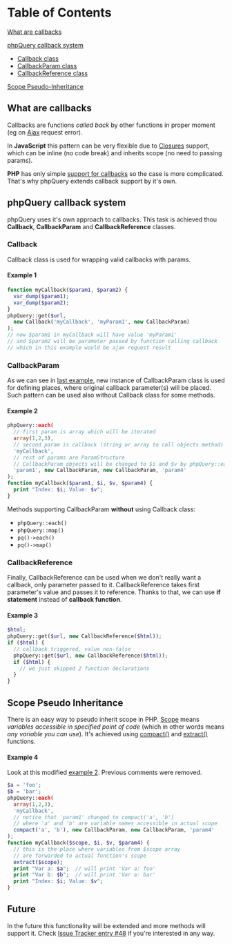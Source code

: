 Table of Contents
=================

[What are callbacks](#What_are_callbacks)

[phpQuery callback system](#phpQuery_callbacks)

-   [Callback class](#Callback)
-   [CallbackParam class](#CallbackParam)
-   [CallbackReference class](#CallbackReference)

[Scope Pseudo-Inheritance](#Scope_Pseudo_Inheritance)

What are callbacks
------------------

Callbacks are functions *called back* by other functions in proper
moment (eg on [Ajax](http://code.google.com/p/phpquery/wiki/Ajax)
request error).

In **JavaScript** this pattern can be very flexible due to
[Closures](http://en.wikipedia.org/wiki/Closure_(computer_science))
support, which can be inline (no code break) and inherits scope (no need
to passing params).

**PHP** has only simple [support for
callbacks](http://pl2.php.net/manual/en/function.call-user-func-array.php)
so the case is more complicated. That's why phpQuery extends callback
support by it's own.

phpQuery callback system
------------------------

phpQuery uses it's own approach to callbacks. This task is achieved thou
**Callback**, **CallbackParam** and **CallbackReference** classes.

### Callback

Callback class is used for wrapping valid callbacks with params.

#### Example 1

``` php
function myCallback($param1, $param2) {
  var_dump($param1);
  var_dump($param2);
}
phpQuery::get($url, 
  new Callback('myCallback', 'myParam1', new CallbackParam)
);
// now $param1 in myCallback will have value 'myParam1'
// and $param2 will be parameter passed by function calling callback
// which in this example would be ajax request result
```

### CallbackParam

As we can see in [last example](#Example_1), new instance of
CallbackParam class is used for defining places, where original callback
parameter(s) will be placed. Such pattern can be used also without
Callback class for some methods.

#### Example 2

``` php
phpQuery::each(
  // first param is array which will be iterated
  array(1,2,3),
  // second param is callback (string or array to call objects method)
  'myCallback',
  // rest of params are ParamStructure
  // CallbackParam objects will be changed to $i and $v by phpQuery::each method
  'param1', new CallbackParam, new CallbackParam, 'param4'
);
function myCallback($param1, $i, $v, $param4) {
  print "Index: $i; Value: $v";
}
```

Methods supporting CallbackParam **without** using Callback class:

-   `phpQuery::each()`
-   `phpQuery::map()`
-   `pq()->each()`
-   `pq()->map()`

### CallbackReference

Finally, CallbackReference can be used when we don't really want a
callback, only parameter passed to it. CallbackReference takes first
parameter's value and passes it to reference. Thanks to that, we can use
**if statement** instead of **callback function**.

#### Example 3

``` php
$html;
phpQuery::get($url, new CallbackReference($html));
if ($html) {
  // callback triggered, value non-false
  phpQuery::get($url, new CallbackReference($html));
  if ($html) {
    // we just skipped 2 function declarations
  }
}
```

Scope Pseudo Inheritance
------------------------

There is an easy way to pseudo inherit scope in PHP.
[Scope](http://en.wikipedia.org/wiki/Scope_(programming)) means
*variables accessible in specified point of code* (which in other words
means *any variable you can use*). It's achieved using
[compact()](http://php.net/compact) and
[extract()](http://php.net/extract) functions.

#### Example 4

Look at this modified [example 2](#Example_2). Previous comments were
removed.

``` php
$a = 'foo';
$b = 'bar';
phpQuery::each(
  array(1,2,3),
  'myCallback',
  // notice that 'param1' changed to compact('a', 'b')
  // where 'a' and 'b' are variable names accessible in actual scope
  compact('a', 'b'), new CallbackParam, new CallbackParam, 'param4'
);
function myCallback($scope, $i, $v, $param4) {
  // this is the place where variables from $scope array
  // are forwarded to actual function's scope
  extract($scope);
  print "Var a: $a";  // will print 'Var a: foo'
  print "Var b: $b";  // will print 'Var a: bar'
  print "Index: $i; Value: $v";
}
```

Future
------

In the future this functionality will be extended and more methods will
support it. Check [Issue Tracker entry
\#48](http://code.google.com/p/phpquery/issues/detail?id=48) if you're
interested in any way.
